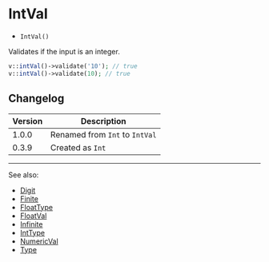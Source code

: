 # IntVal

- `IntVal()`

Validates if the input is an integer.

```php
v::intVal()->validate('10'); // true
v::intVal()->validate(10); // true
```

## Changelog

Version | Description
--------|-------------
  1.0.0 | Renamed from `Int` to `IntVal`
  0.3.9 | Created as `Int`

***
See also:

- [Digit](Digit.md)
- [Finite](Finite.md)
- [FloatType](FloatType.md)
- [FloatVal](FloatVal.md)
- [Infinite](Infinite.md)
- [IntType](IntType.md)
- [NumericVal](NumericVal.md)
- [Type](Type.md)
